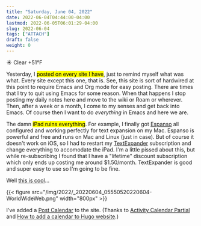 ```yaml
---
title: "Saturday, June 04, 2022"
date: 2022-06-04T04:44:00-04:00
lastmod: 2022-06-05T06:01:29-04:00
slug: 2022-06-04
tags: ["ATTACH"]
draft: false
weight: 0
---
```


☀️   Clear +51°F

Yesterday, I <mark>posted on every site I have</mark>, just to remind myself what was what. Every site except this one, that is. See, this site is sort of hardwired at this point to require Emacs and Org mode for easy posting. There are times that I try to quit using Emacs for some reason. When that happens I stop posting my daily notes here and move to the wiki or Roam or wherever. Then, after a week or a month, I come to my senses and get back into Emacs. Of course then I want to do _everything_ in Emacs and here we are.

The damn <mark>iPad ruins everything</mark>. For example, I finally got [Espanso](https://espanso.org) all configured and working perfectly for text expansion on my Mac. Espanso is powerful and free and runs on Mac and Linux (just in case). But of course it doesn't work on iOS, so I had to restart my [TextExpander](https://textexpander.com) subscription and change everything to accomodate the iPad. I'm a little pissed about this, but while re-subscribing I found that I have a "lifetime" discount subscription which only ends up costing me around $1.50/month. TextExpander is good and super easy to use so I'm going to be fine.

Well [this is cool](https://blog.iconfactory.com/2022/06/worldwideweb-part-2/)...

{{< figure src="/img/2022/_20220604_05550520220604-WorldWideWeb.png" width="800px" >}}

I've added a [Post Calendar](/calendar/) to the site. (Thanks to [Activity Calendar Partial](https://gohugohq.com/partials/activity-calendar-posts/) and [How to add a calendar to Hugo website](https://yueyvettehao.netlify.app/post/2020-05-07-activitycalendar/#add-the-calendar-to-the-frontpage).)

[//]: # "Exported with love from a post written in Org mode"
[//]: # "- https://github.com/kaushalmodi/ox-hugo"
